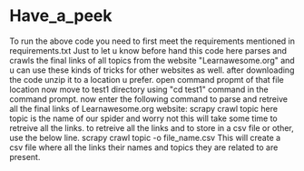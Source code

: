 # Have_a_peek
To run the above code you need to first meet the requirements mentioned in requirements.txt
Just to let u know before hand this code here parses and crawls the final links of all topics from the website "Learnawesome.org" and u can use these kinds of tricks for other websites as well.
after downloading the code unzip it to a location u prefer.
open command propmt of that file location
now move to test1 directory using "cd test1" command in the command prompt.
now enter the following command to parse and retreive all the final links of Learnawesome.org website:
scrapy crawl topic
here topic is the name of our spider and worry not this will take some time to retreive all the links.
to retreive all the links and to store in a csv file or other, use the below line.
scrapy crawl topic -o file_name.csv
This will create a csv file where all the links their names and topics they are related to are present.
